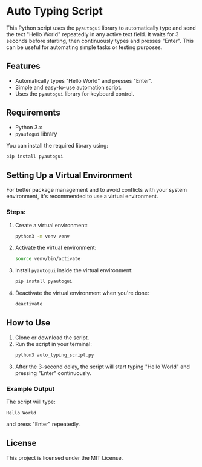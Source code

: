 # Auto Typing Script

This Python script uses the `pyautogui` library to automatically type and send the text "Hello World" repeatedly in any active text field. It waits for 3 seconds before starting, then continuously types and presses "Enter". This can be useful for automating simple tasks or testing purposes.

## Features

- Automatically types "Hello World" and presses "Enter".
- Simple and easy-to-use automation script.
- Uses the `pyautogui` library for keyboard control.

## Requirements

- Python 3.x
- `pyautogui` library

You can install the required library using:

```bash
pip install pyautogui
```

## Setting Up a Virtual Environment

For better package management and to avoid conflicts with your system environment, it's recommended to use a virtual environment.

### Steps:

1. Create a virtual environment:
    ```bash
    python3 -m venv venv
    ```

2. Activate the virtual environment:
    ```bash
    source venv/bin/activate
    ```

3. Install `pyautogui` inside the virtual environment:
    ```bash
    pip install pyautogui
    ```

4. Deactivate the virtual environment when you're done:
    ```bash
    deactivate
    ```

## How to Use

1. Clone or download the script.
2. Run the script in your terminal:
    ```bash
    python3 auto_typing_script.py
    ```
3. After the 3-second delay, the script will start typing "Hello World" and pressing "Enter" continuously.

### Example Output

The script will type:
```
Hello World
```
and press "Enter" repeatedly.

## License

This project is licensed under the MIT License.
